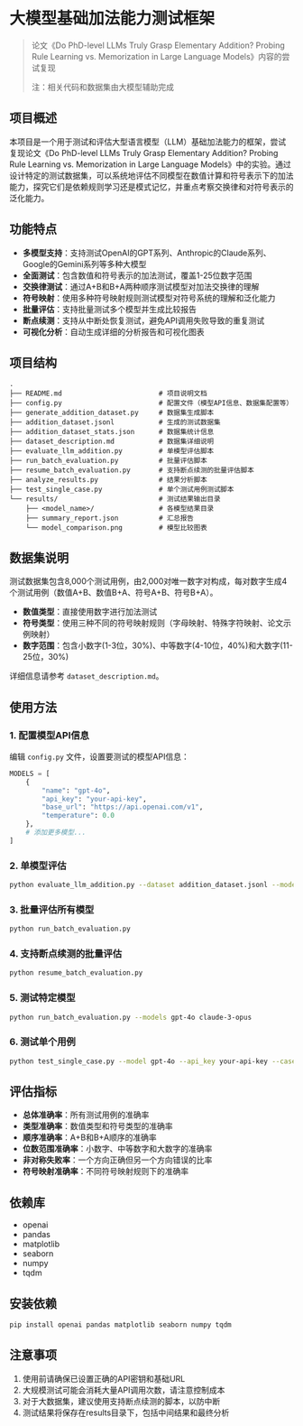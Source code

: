 # 大模型基础加法能力测试框架

> 论文《Do PhD-level LLMs Truly Grasp Elementary Addition? Probing Rule Learning vs. Memorization in Large Language Models》内容的尝试复现
> 
> 注：相关代码和数据集由大模型辅助完成

## 项目概述

本项目是一个用于测试和评估大型语言模型（LLM）基础加法能力的框架，尝试复现论文《Do PhD-level LLMs Truly Grasp Elementary Addition? Probing Rule Learning vs. Memorization in Large Language Models》中的实验。通过设计特定的测试数据集，可以系统地评估不同模型在数值计算和符号表示下的加法能力，探究它们是依赖规则学习还是模式记忆，并重点考察交换律和对符号表示的泛化能力。

## 功能特点

- **多模型支持**：支持测试OpenAI的GPT系列、Anthropic的Claude系列、Google的Gemini系列等多种大模型
- **全面测试**：包含数值和符号表示的加法测试，覆盖1-25位数字范围
- **交换律测试**：通过A+B和B+A两种顺序测试模型对加法交换律的理解
- **符号映射**：使用多种符号映射规则测试模型对符号系统的理解和泛化能力
- **批量评估**：支持批量测试多个模型并生成比较报告
- **断点续测**：支持从中断处恢复测试，避免API调用失败导致的重复测试
- **可视化分析**：自动生成详细的分析报告和可视化图表

## 项目结构

```
.
├── README.md                        # 项目说明文档
├── config.py                        # 配置文件（模型API信息、数据集配置等）
├── generate_addition_dataset.py     # 数据集生成脚本
├── addition_dataset.jsonl           # 生成的测试数据集
├── addition_dataset_stats.json      # 数据集统计信息
├── dataset_description.md           # 数据集详细说明
├── evaluate_llm_addition.py         # 单模型评估脚本
├── run_batch_evaluation.py          # 批量评估脚本
├── resume_batch_evaluation.py       # 支持断点续测的批量评估脚本
├── analyze_results.py               # 结果分析脚本
├── test_single_case.py              # 单个测试用例测试脚本
└── results/                         # 测试结果输出目录
    ├── <model_name>/                # 各模型结果目录
    ├── summary_report.json          # 汇总报告
    └── model_comparison.png         # 模型比较图表
```

## 数据集说明

测试数据集包含8,000个测试用例，由2,000对唯一数字对构成，每对数字生成4个测试用例（数值A+B、数值B+A、符号A+B、符号B+A）。

- **数值类型**：直接使用数字进行加法测试
- **符号类型**：使用三种不同的符号映射规则（字母映射、特殊字符映射、论文示例映射）
- **数字范围**：包含小数字(1-3位，30%)、中等数字(4-10位，40%)和大数字(11-25位，30%)

详细信息请参考 `dataset_description.md`。

## 使用方法

### 1. 配置模型API信息

编辑 `config.py` 文件，设置要测试的模型API信息：

```python
MODELS = [
    {
        "name": "gpt-4o",
        "api_key": "your-api-key",
        "base_url": "https://api.openai.com/v1",  
        "temperature": 0.0
    },
    # 添加更多模型...
]
```

### 2. 单模型评估

```bash
python evaluate_llm_addition.py --dataset addition_dataset.jsonl --model gpt-4o --api_key your-api-key --output_dir results
```

### 3. 批量评估所有模型

```bash
python run_batch_evaluation.py
```

### 4. 支持断点续测的批量评估

```bash
python resume_batch_evaluation.py
```

### 5. 测试特定模型

```bash
python run_batch_evaluation.py --models gpt-4o claude-3-opus
```

### 6. 测试单个用例

```bash
python test_single_case.py --model gpt-4o --api_key your-api-key --case_id pair0001_num_AB
```

## 评估指标

- **总体准确率**：所有测试用例的准确率
- **类型准确率**：数值类型和符号类型的准确率
- **顺序准确率**：A+B和B+A顺序的准确率
- **位数范围准确率**：小数字、中等数字和大数字的准确率
- **非对称失败率**：一个方向正确但另一个方向错误的比率
- **符号映射准确率**：不同符号映射规则下的准确率

## 依赖库

- openai
- pandas
- matplotlib
- seaborn
- numpy
- tqdm

## 安装依赖

```bash
pip install openai pandas matplotlib seaborn numpy tqdm
```

## 注意事项

1. 使用前请确保已设置正确的API密钥和基础URL
2. 大规模测试可能会消耗大量API调用次数，请注意控制成本
3. 对于大数据集，建议使用支持断点续测的脚本，以防中断
4. 测试结果将保存在results目录下，包括中间结果和最终分析
